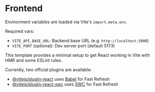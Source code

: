 # Frontend

Environment variables are loaded via Vite's `import.meta.env`.

Required vars:

- `VITE_API_BASE_URL`: Backend base URL (e.g. `http://localhost:3000`)
- `VITE_PORT` (optional): Dev server port (default 5173)

This template provides a minimal setup to get React working in Vite with HMR and some ESLint rules.

Currently, two official plugins are available:

- [@vitejs/plugin-react](https://github.com/vitejs/vite-plugin-react/blob/main/packages/plugin-react/README.md) uses [Babel](https://babeljs.io/) for Fast Refresh
- [@vitejs/plugin-react-swc](https://github.com/vitejs/vite-plugin-react-swc) uses [SWC](https://swc.rs/) for Fast Refresh
